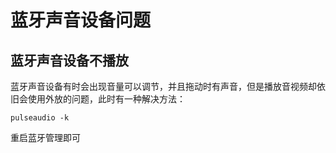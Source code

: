 # 蓝牙声音设备问题

## 蓝牙声音设备不播放

蓝牙声音设备有时会出现音量可以调节，并且拖动时有声音，但是播放音视频却依旧会使用外放的问题，此时有一种解决方法：

```shell
pulseaudio -k
```

重启蓝牙管理即可

